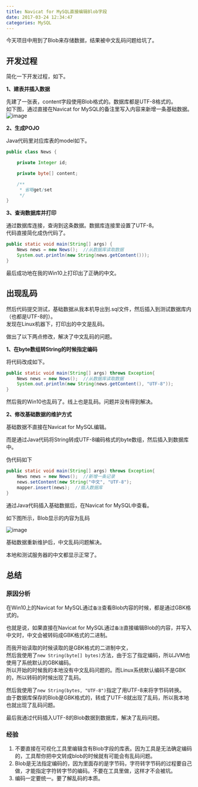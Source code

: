 ```yaml
---
title: Navicat for MySQL直接编辑Blob字段
date: 2017-03-24 12:34:47
categories: MySQL
---
```

今天项目中用到了Blob来存储数据，结果被中文乱码问题给坑了。  

<!-- more -->

## 开发过程

简化一下开发过程，如下。

**1、建表并插入数据**

先建了一张表，content字段使用Blob格式的。数据库都是UTF-8格式的。  
如下图，通过直接在Navicat for MySQL的备注里写入内容来新增一条基础数据。
![image](http://ok7wlv1ee.bkt.clouddn.com/17-3-24/55141125-file_1490334430090_78dc.png)

**2、生成POJO**

Java代码里对应库表的model如下。
```java
public class News {

    private Integer id;

    private byte[] content;

    /**
     * 省略get/set
     */
}
```

**3、查询数据库并打印**

通过数据库连接，查询到这条数据。数据库连接里设置了UTF-8。  
代码直接简化成伪代码了。
```java
public static void main(String[] args) {
    News news = new News();  //从数据库读取数据
    System.out.println(new String(news.getContent()));
}
```
最后成功地在我的Win10上打印出了正确的中文。

## 出现乱码

然后代码提交测试，基础数据从我本机导出到.sql文件，然后插入到测试数据库内（也都是UTF-8的）。  
发现在Linux机器下，打印出的中文是乱码。

做出了以下两点修改，解决了中文乱码的问题。

**1、在byte数组转String的时候指定编码**

将代码改成如下。
```java
public static void main(String[] args) throws Exception{
    News news = new News();  //从数据库读取数据
    System.out.println(new String(news.getContent(), "UTF-8"));
}
```
然后我的Win10也乱码了。线上也是乱码。问题并没有得到解决。

**2、修改基础数据的维护方式**

基础数据不直接在Navicat for MySQL编辑。  

而是通过Java代码将String转成UTF-8编码格式的byte数组，然后插入到数据库中。

伪代码如下
```java
public static void main(String[] args) throws Exception{
    News news = new News();  //新增一条记录
    news.setContent(new String("中文", "UTF-8");
    mapper.insert(news);  //插入数据库
}
```
通过Java代码插入基础数据后，在Navicat for MySQL中查看。  

如下图所示，Blob显示的内容为乱码

![image](http://ok7wlv1ee.bkt.clouddn.com/17-3-24/50795568-file_1490336844500_39c0.png)

基础数据重新维护后，中文乱码问题解决。  

本地和测试服务器的中文都显示正常了。

## 总结
### 原因分析
在Win10上的Navicat for MySQL通过`备注`查看Blob内容的时候，都是通过GBK格式的。

也就是说，如果直接在Navicat for MySQL通过`备注`直接编辑Blob的内容，并写入中文时，中文会被转码成GBK格式的二进制。

而我开始读取的时候读取的是GBK格式的二进制中文，  
然后我使用了`new String(byte[] bytes)`方法，由于忘了指定编码，所以JVM也使用了系统默认的GBK编码。  
所以开始的时候我的本地没有中文乱码问题的。而Linux系统默认编码不是GBK的，所以转码的时候出现了乱码。

然后我使用了`new String(bytes, "UTF-8")`指定了用UTF-8来将字节码转换。  
由于数据库保存的Blob是GBK格式的，转成了UTF-8就出现了乱码，所以我本地也就出现了乱码问题。

最后我通过代码插入UTF-8的Blob数据到数据库，解决了乱码问题。

### 经验
1. 不要直接在可视化工具里编辑含有Blob字段的库表。因为工具是无法确定编码的，工具帮你把中文转成blob的时候就有可能会有乱码问题。
2. Blob是无法指定编码的，因为里面存的是字节码，字符转字节码的过程要自己做，才能指定字符转字节的编码。不要在工具里做，这样才不会被坑。
3. 编码一定要统一。要了解乱码的本质。